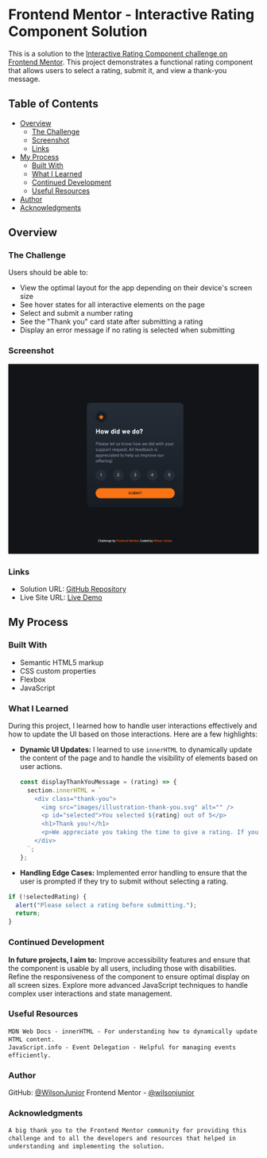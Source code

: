 # Frontend Mentor - Interactive Rating Component Solution

This is a solution to the [Interactive Rating Component challenge on Frontend Mentor](https://www.frontendmentor.io/challenges/interactive-rating-component-koxpeBUmI). This project demonstrates a functional rating component that allows users to select a rating, submit it, and view a thank-you message.

## Table of Contents

- [Overview](#overview)
  - [The Challenge](#the-challenge)
  - [Screenshot](#screenshot)
  - [Links](#links)
- [My Process](#my-process)
  - [Built With](#built-with)
  - [What I Learned](#what-i-learned)
  - [Continued Development](#continued-development)
  - [Useful Resources](#useful-resources)
- [Author](#author)
- [Acknowledgments](#acknowledgments)

## Overview

### The Challenge

Users should be able to:

- View the optimal layout for the app depending on their device's screen size
- See hover states for all interactive elements on the page
- Select and submit a number rating
- See the "Thank you" card state after submitting a rating
- Display an error message if no rating is selected when submitting

### Screenshot

![Interactive Rating Component](./screenshot.png)

### Links

- Solution URL: [GitHub Repository](https://github.com/your-username/interactive-rating-component)
- Live Site URL: [Live Demo](https://your-live-site-url.com)

## My Process

### Built With

- Semantic HTML5 markup
- CSS custom properties
- Flexbox
- JavaScript

### What I Learned

During this project, I learned how to handle user interactions effectively and how to update the UI based on those interactions. Here are a few highlights:

- **Dynamic UI Updates:** I learned to use `innerHTML` to dynamically update the content of the page and to handle the visibility of elements based on user actions.

  ```js
  const displayThankYouMessage = (rating) => {
    section.innerHTML = `
      <div class="thank-you">
        <img src="images/illustration-thank-you.svg" alt="" />
        <p id="selected">You selected ${rating} out of 5</p>
        <h1>Thank you!</h1>
        <p>We appreciate you taking the time to give a rating. If you ever need more support, don't hesitate to get in touch!</p>
      </div>
    `;
  };
  ```

- **Handling Edge Cases:** Implemented error handling to ensure that the user is prompted if they try to submit without selecting a rating.

```js
if (!selectedRating) {
  alert("Please select a rating before submitting.");
  return;
}
```

### Continued Development

**In future projects, I aim to:**
Improve accessibility features and ensure that the component is usable by all users, including those with disabilities.
Refine the responsiveness of the component to ensure optimal display on all screen sizes.
Explore more advanced JavaScript techniques to handle complex user interactions and state management.

### Useful Resources

    MDN Web Docs - innerHTML - For understanding how to dynamically update HTML content.
    JavaScript.info - Event Delegation - Helpful for managing events efficiently.

### Author

GitHub: [@WilsonJunior](https://github.com/willsf2021)
Frontend Mentor - [@wilsonjunior](https://www.frontendmentor.io/profile/willsf2021)

### Acknowledgments

    A big thank you to the Frontend Mentor community for providing this challenge and to all the developers and resources that helped in    understanding and implementing the solution.
